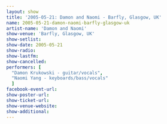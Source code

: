 ```yaml
---
layout: show
title: '2005-05-21: Damon and Naomi - Barfly, Glasgow, UK'
name: 2005-05-21-damon-naomi-barfly-glasgow-uk
artist-name: 'Damon and Naomi'
show-venue: 'Barfly, Glasgow, UK'
show-setlist: 
show-date: 2005-05-21
show-radio: 
show-lastfm: 
show-cancelled: 
performers: [
  "Damon Krukowski - guitar/vocals",
  "Naomi Yang - keyboards/bass/vocals"
  ]
facebook-event-url: 
show-poster-url: 
show-ticket-url: 
show-venue-website: 
show-additional: 
---
```



